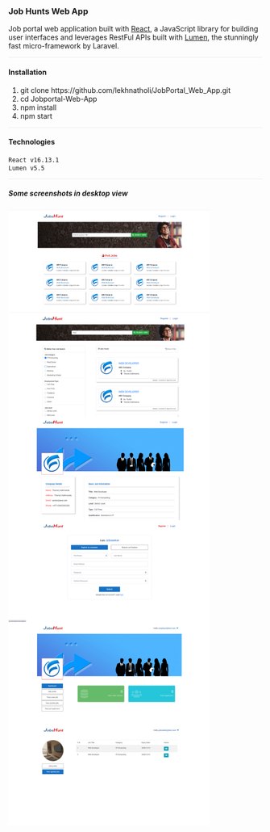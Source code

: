 ### Job Hunts Web App 

Job portal web application built with [React](https://github.com/facebook/react/), a JavaScript library for building user interfaces and leverages RestFul APIs built with [Lumen](https://github.com/laravel/lumen), the stunningly fast micro-framework by Laravel.

<div style="border-bottom: 1px solid #eaecef"></div>

#### Installation
<ol>
    <li>git clone https://github.com/lekhnatholi/JobPortal_Web_App.git</li>
    <li>cd Jobportal-Web-App </li>
    <li>npm install</li>
    <li>npm start</li>
</ol>

<div style="border-bottom: 1px solid #eaecef"></div>

#### Technologies
```
React v16.13.1
Lumen v5.5
```

<div style="border-bottom: 1px solid #eaecef"></div>

##### Some screenshots in desktop view 
<div style="display:flex; flex-wrap: wrap; flex-direction: row;">
<img src="/assets/home.png" width="400" /> 
<img src="/assets/search.png" width="400"/>
<img src="/assets/job-detail.png" width="400"/>
<img src="/assets/register.png" width="400"/>
<img src="/assets/employer.png" width="400"/>
<img src="/assets/jobseeker.png" width="400"/>
</div>
